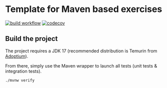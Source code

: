# Template for Maven based exercises

[![build workflow](https://github.com/Rose1306/uml_grapher/actions/workflows/build.yml/badge.svg)](https://github.com/Rose1306/uml_grapher/actions)
[![codecov](https://codecov.io/gh/Rose1306/uml_grapher/branch/main/graph/badge.svg)](https://codecov.io/gh/Rose1306/uml_grapher)
## Build the project

The project requires a JDK 17 (recommended distribution is Temurin from [Adoptium](https://adoptium.net/)).

From there, simply use the Maven wrapper to launch all tests (unit tests & integration tests).

`./mvnw verify`
